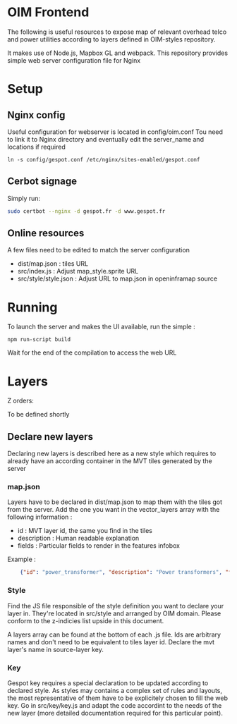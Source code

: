 # OIM Frontend
The following is useful resources to expose map of relevant overhead telco and power utilities according to layers defined in OIM-styles repository.

It makes use of Node.js, Mapbox GL and webpack.
This repository provides simple web server configuration file for Nginx

# Setup

## Nginx config

Useful configuration for webserver is located in config/oim.conf
Tou need to link it to Nginx directory and eventually edit the server_name and locations if required

    ln -s config/gespot.conf /etc/nginx/sites-enabled/gespot.conf

## Cerbot signage

Simply run:  
```sh
sudo certbot --nginx -d gespot.fr -d www.gespot.fr
```

## Online resources

A few files need to be edited to match the server configuration
* dist/map.json : tiles URL
* src/index.js : Adjust map_style.sprite URL
* src/style/style.json : Adjust URL to map.json in openinframap source

# Running

To launch the server and makes the UI available, run the simple :

    npm run-script build

Wait for the end of the compilation to access the web URL

# Layers

Z orders:

To be defined shortly

## Declare new layers

Declaring new layers is described here as a new style which requires to already have an according container in the MVT tiles generated by the server

### map.json

Layers have to be declared in dist/map.json to map them with the tiles got from the server.
Add the one you want in the vector_layers array with the following information :
* id : MVT layer id, the same you find in the tiles
* description : Human readable explanation
* fields : Particular fields to render in the features infobox

Example :
```json
    {"id": "power_transformer", "description": "Power transformers", "fields": {}}
```

### Style

Find the JS file responsible of the style definition you want to declare your layer in.
They're located in src/style and arranged by OIM domain.
Please conform to the z-indicies list upside in this document.

A layers array can be found at the bottom of each .js file.
Ids are arbitrary names and don't need to be equivalent to tiles layer id.
Declare the mvt layer's name in source-layer key.

### Key

Gespot key requires a special declaration to be updated according to declared style.
As styles may contains a complex set of rules and layouts, the most representative of them have to be explicitely chosen to fill the web key.
Go in src/key/key.js and adapt the code accordint to the needs of the new layer (more detailed documentation required for this particular point).
